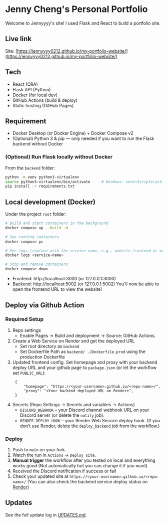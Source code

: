# Jenny Cheng's Personal Portfolio

Welcome to Jennyyyy's site! I used Flask and React to build a portfolio site.

## Live link
Site: [https://jennyyyy0212.github.io/my-portfolio-website/](https://jennyyyy0212.github.io/my-portfolio-website/)

## Tech
- React (CRA)
- Flask API (Python)
- Docker (for local dev)
- GitHub Actions (build & deploy)
- Static hosting (GitHub Pages)

## Requirement
- Docker Desktop (or Docker Engine) + Docker Compose v2
- (Optional) Python 3 & pip — only needed if you want to run the Flask backend without Docker

### (Optional) Run Flask locally without Docker
From the `backend` folder:

```bash
python -m venv python3-virtualenv
source python3-virtualenv/bin/activate     # Windows: venv\Scripts\activate
pip install -r requirements.txt
```

## Local development (Docker)
Under the project `root` folder: 
```bash
# Build and start containers in the background
docker compose up --build -d

# See running containers
docker compose ps

# See logs (replace with the service name, e.g., website_frontend or website_backend)
docker logs <service-name>

# Stop and remove containers
docker compose down
```

- Frontend: http://localhost:3000 (or 127.0.0.1:3000)
- Backend: http://localhost:5002 (or 127.0.0.1:5002)
You'll now be able to open the frontend URL to view the website!

## Deploy via Github Action
### Required Setup
1. Repo settings
   - Enable Pages → Build and deployment → Source: GitHub Actions.
2. Create a Web Service on Render and get the deployed URL
   - Set root directory as `backend`
   - Set Dockerfile Path as `backend/ ./Dockerfile.prod` using the production Dockerfile
3. Updated frontend config. Set homepage and proxy with your backend deploy URL and your github page to `package.json` (or let the workflow set `PUBLIC_URL`):
   ```
    {
        "homepage": "https://<your-username>.github.io/<repo-name>/",
        "proxy": "<Your backend deployed URL on Render>",
    }
   ```
4. Secrets (Repo Settings → Secrets and variables → Actions)
   - `DISCORD_WEBHOOK` – your Discord channel webhook URL on your Discord server (or delete the `notify` job).
   - `RENDER_DEPLOY_HOOK` – your Render Web Service deploy hook. (If you don’t use Render, delete the `deploy_backend` job from the workflow.)

### Deploy
1. Push to `main` on your fork.
2. Watch the run in `Actions` → `Deploy site`.
3. **Manual trigger** the workflow after you tested on local and everything works good (Not automatically but you can change it if you want)
4. Received the Discord notification if success or fail
5. Check your updated site at `https://<your-username>.github.io/<repo-name>/` (You can also check the backend service deploy status on [Render](https://render.com/))

## Updates
See the full update log in [UPDATES.md](./UPDATES.md).